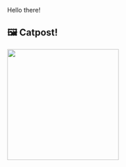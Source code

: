 Hello there!



## 🖼️ Catpost!

<sub>
    <img src="https://cdn2.thecatapi.com/images/MjA3NDI1MQ.jpg" height="256">
</sub>

